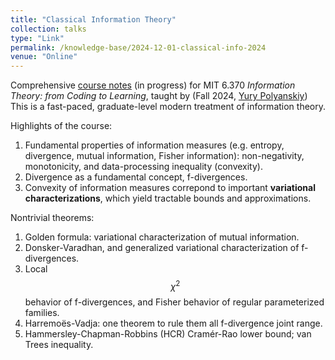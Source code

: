 ```yaml
---
title: "Classical Information Theory"
collection: talks
type: "Link"
permalink: /knowledge-base/2024-12-01-classical-info-2024
venue: "Online"
---
```


Comprehensive [course notes](https://nlyu1.github.io/classical-info-theory) (in progress) for MIT 6.370 *Information Theory: from Coding to Learning*, 
taught by (Fall 2024, [Yury Polyanskiy](https://people.lids.mit.edu/yp/homepage/))
This is a fast-paced, graduate-level modern treatment of information theory. 

Highlights of the course: 

1. Fundamental properties of information measures (e.g. entropy, divergence, mutual information, Fisher information): non-negativity, monotonicity, and data-processing inequality (convexity). 
2. Divergence as a fundamental concept, f-divergences. 
3. Convexity of information measures correpond to important **variational characterizations**, which yield tractable bounds and approximations. 

Nontrivial theorems:

1. Golden formula: variational characterization of mutual information. 
2. Donsker-Varadhan, and generalized variational characterization of f-divergences.
3. Local $$\chi^2$$ behavior of f-divergences, and Fisher behavior of regular parameterized families. 
4. Harremoës-Vadja: one theorem to rule them all f-divergence joint range. 
5. Hammersley-Chapman-Robbins (HCR) Cramér-Rao lower bound; van Trees inequality. 